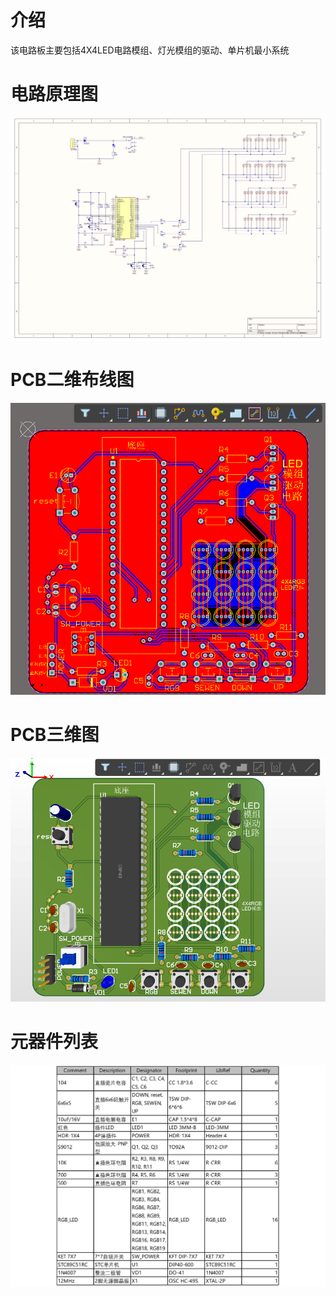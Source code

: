 # 介绍
该电路板主要包括4X4LED电路模组、灯光模组的驱动、单片机最小系统

# 电路原理图
![Alt 电路原理图](./LEDGroup-原理图.jpg)

# PCB二维布线图
![Alt PCB二维布线图](./LEDNGroup2d.PNG)

# PCB三维图
![Alt PCB三维图](./LEDGroup3d.PNG)

# 元器件列表
![Alt 元器件列表](./LEDGroup-导出元器件清单.jpg)
